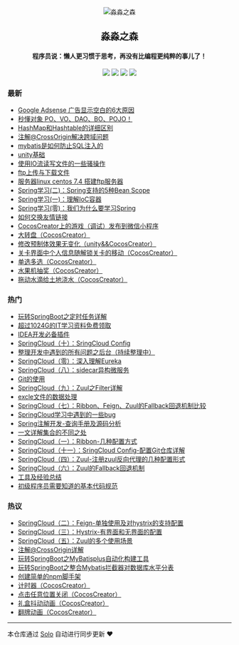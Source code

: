 <p align="center"><img alt="淼淼之森" src="https://www.mmzsblog.cn/images/mmzsit.png"></p><h2 align="center">
淼淼之森
</h2>

<h4 align="center">程序员说：懒人更习惯于思考，再没有比编程更纯粹的事儿了！</h4>
<p align="center"><a title="淼淼之森" target="_blank" href="https://github.com/mmzsblog/solo-blog"><img src="https://img.shields.io/github/last-commit/mmzsblog/solo-blog.svg?style=flat-square&color=FF9900"></a>
<a title="GitHub repo size in bytes" target="_blank" href="https://github.com/mmzsblog/solo-blog"><img src="https://img.shields.io/github/repo-size/mmzsblog/solo-blog.svg?style=flat-square"></a>
<a title="Solo Version" target="_blank" href="https://github.com/b3log/solo/releases"><img src="https://img.shields.io/badge/solo-3.6.3-f1e05a.svg?style=flat-square&color=blueviolet"></a>
<a title="Hits" target="_blank" href="https://github.com/b3log/hits"><img src="https://hits.b3log.org/mmzsblog/solo-blog.svg"></a></p>

### 最新

* [Google Adsense 广告显示空白的6大原因](https://www.mmzsblog.cn/articles/2019/08/29/1567044999362.html)
* [秒懂对象 PO、VO、DAO、BO、POJO！](https://www.mmzsblog.cn/articles/2019/08/28/1566974052811.html)
* [HashMap和Hashtable的详细区别](https://www.mmzsblog.cn/articles/2019/08/27/1566889820592.html)
* [注解@CrossOrigin解决跨域问题](https://www.mmzsblog.cn/articles/2019/08/23/1566526598886.html)
* [mybatis是如何防止SQL注入的](https://www.mmzsblog.cn/articles/2019/08/22/1566442338175.html)
* [unity基础](https://www.mmzsblog.cn/articles/2019/08/21/1566382177030.html)
* [使用IO流读写文件的一些骚操作](https://www.mmzsblog.cn/articles/2019/08/20/1566309336375.html)
* [ftp上传与下载文件](https://www.mmzsblog.cn/articles/2019/08/20/1566309291864.html)
* [服务器linux centos 7.4 搭建ftp服务器](https://www.mmzsblog.cn/articles/2019/08/20/1566309142008.html)
* [Spring学习(二)：Spring支持的5种Bean Scope](https://www.mmzsblog.cn/articles/2019/08/19/1566204401814.html)
* [Spring学习(一)：理解IoC容器](https://www.mmzsblog.cn/articles/2019/08/19/1566204269196.html)
* [Spring学习(零)：我们为什么要学习Spring](https://www.mmzsblog.cn/articles/2019/08/19/1566204001282.html)
* [如何交换友情链接](https://www.mmzsblog.cn/articles/2019/08/19/1566201476640.html)
* [CocosCreator上的游戏（调试）发布到微信小程序](https://www.mmzsblog.cn/articles/2019/08/09/1565362167324.html)
* [大转盘（CocosCreator）](https://www.mmzsblog.cn/articles/2019/08/09/1565361901961.html)
* [修改预制体效果无变化（unity&&CocosCreator）](https://www.mmzsblog.cn/articles/2019/08/09/1565361694233.html)
* [关卡界面中个人信息随解锁关卡的移动（CocosCreator）](https://www.mmzsblog.cn/articles/2019/08/09/1565361531860.html)
* [单选多选（CocosCreator）](https://www.mmzsblog.cn/articles/2019/08/09/1565361192016.html)
* [水果机抽奖（CocosCreator）](https://www.mmzsblog.cn/articles/2019/08/09/1565361048793.html)
* [拖动水滴给土地浇水（CocosCreator）](https://www.mmzsblog.cn/articles/2019/08/09/1565360848369.html)

### 热门

* [玩转SpringBoot之定时任务详解](https://www.mmzsblog.cn/articles/2019/08/08/1565247960802.html)
* [超过1024G的IT学习资料免费领取](https://www.mmzsblog.cn/articles/2019/08/07/1565164056809.html)
* [IDEA开发必备插件](https://www.mmzsblog.cn/articles/2019/08/05/1564991559394.html)
* [SpringCloud（十）：SringCloud Config](https://www.mmzsblog.cn/articles/2019/08/06/1565078155409.html)
* [整理开发中遇到的所有问题之后台（持续整理中）](https://www.mmzsblog.cn/articles/2019/08/08/1565256407388.html)
* [SpringCloud（零）：深入理解Eureka](https://www.mmzsblog.cn/articles/2019/08/06/1565077729804.html)
* [SpringCloud（八）：sidecar异构微服务](https://www.mmzsblog.cn/articles/2019/08/06/1565078073512.html)
* [Git的使用](https://www.mmzsblog.cn/articles/2019/08/05/1564991521185.html)
* [SpringCloud（九）：Zuul之Filter详解](https://www.mmzsblog.cn/articles/2019/08/06/1565078123439.html)
* [excle文件的数据处理](https://www.mmzsblog.cn/articles/2019/08/06/1565077029866.html)
* [SpringCloud（七）：Ribbon、Feign、Zuul的Fallback回退机制比较](https://www.mmzsblog.cn/articles/2019/08/06/1565078043815.html)
* [SpringCloud学习中遇到的一些bug](https://www.mmzsblog.cn/articles/2019/08/06/1565078225369.html)
* [Spring注解开发-查询手册及源码分析](https://www.mmzsblog.cn/articles/2019/08/07/1565162136695.html)
* [一文详解集合的不同之处 ](https://www.mmzsblog.cn/articles/2019/08/08/1565255569239.html)
* [SpringCloud（一）：Ribbon-几种配置方式](https://www.mmzsblog.cn/articles/2019/08/06/1565077811130.html)
* [SpringCloud（十一）：SringCloud Config-配置Git仓库详解](https://www.mmzsblog.cn/articles/2019/08/06/1565078182745.html)
* [SpringCloud（四）：Zuul-注册zuul反向代理的几种配置形式](https://www.mmzsblog.cn/articles/2019/08/06/1565077904571.html)
* [SpringCloud（六）：Zuul的Fallback回退机制](https://www.mmzsblog.cn/articles/2019/08/06/1565078012628.html)
* [工具及经验总结](https://www.mmzsblog.cn/articles/2019/08/07/1565161662449.html)
* [初级程序员需要知道的基本代码规范](https://www.mmzsblog.cn/articles/2019/08/08/1565255455760.html)

### 热议

* [SpringCloud（二）：Feign-单独使用及对hystrix的支持配置](https://www.mmzsblog.cn/articles/2019/08/06/1565077848633.html)
* [SpringCloud（三）：Hystrix-有界面和无界面的配置](https://www.mmzsblog.cn/articles/2019/08/06/1565077872515.html)
* [SpringCloud（五）：Zuul的多个使用场景](https://www.mmzsblog.cn/articles/2019/08/06/1565077978928.html)
* [注解@CrossOrigin详解](https://www.mmzsblog.cn/articles/2019/08/08/1565236280771.html)
* [玩转SpringBoot之MyBatisplus自动化构建工具](https://www.mmzsblog.cn/articles/2019/08/08/1565236458796.html)
* [玩转SpringBoot之整合Mybatis拦截器对数据库水平分表](https://www.mmzsblog.cn/articles/2019/08/08/1565249428372.html)
* [创建简单的npm脚手架](https://www.mmzsblog.cn/articles/2019/08/08/1565255500726.html)
* [计时器（CocosCreator）](https://www.mmzsblog.cn/articles/2019/08/09/1565343164154.html)
* [点击任意位置关闭（CocosCreator）](https://www.mmzsblog.cn/articles/2019/08/09/1565360209287.html)
* [礼盒抖动动画（CocosCreator）](https://www.mmzsblog.cn/articles/2019/08/09/1565360457756.html)
* [翻牌动画（CocosCreator）](https://www.mmzsblog.cn/articles/2019/08/09/1565360665278.html)

---

本仓库通过 [Solo](https://github.com/b3log/solo) 自动进行同步更新 ❤️ 